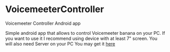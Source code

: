 # VoicemeeterController
Voicemeeter Controller Android app

Simple android app that allows to control Voicemeeter banana on your PC.
If you want to use it I recommend using device with at least 7" screen.
You will also need Server on your PC
You may get it [here](https://github.com/K4M1s/VoicemeeterControllerServer)
